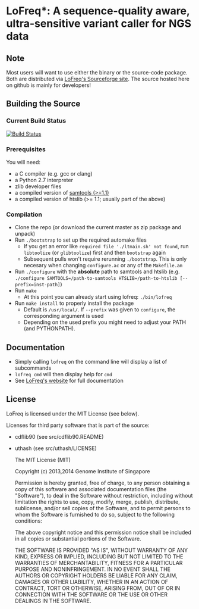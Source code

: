# LoFreq*: A sequence-quality aware, ultra-sensitive variant caller for NGS data



## Note

Most users will want to use either the binary or the source-code
package. Both are distributed via
[LoFreq's Sourceforge site](https://sourceforge.net/projects/lofreq/files/).
The source hosted here on github is mainly for developers!



## Building the Source

### Current Build Status

[![Build Status](https://travis-ci.org/CSB5/lofreq.svg?branch=master)](https://travis-ci.org/CSB5/lofreq)

### Prerequisites

You will need:

- a C compiler (e.g. gcc or clang)
- a Python 2.7 interpreter
- zlib developer files
- a compiled version of [samtools (>=1.1)]((http://sourceforge.net/projects/samtools/files/samtools/1.1/samtools-1.1.tar.bz2/download))
- a compiled version of htslib (>= 1.1; usually part of the above)

### Compilation

- Clone the repo (or download the current master as zip package and unpack)
- Run `./bootstrap` to set up the required automake files
  - If you get an error like `required file './ltmain.sh'
    not found`, run `libtoolize` (or `glibtoolize`) first and then
    `bootstrap` again
  - Subsequent pulls won't require rerunning `./bootstrap`. This is
    only necesary when changing `configure.ac` or any of the `Makefile.am`
- Run `./configure` with the **absolute** path to samtools and htslib
  (e.g. `./configure SAMTOOLS=/path-to-samtools HTSLIB=/path-to-htslib
  [--prefix=inst-path]`)
- Run `make`
  - At this point you can already start using lofreq: `./bin/lofreq`
- Run `make install` to properly install the package
  - Default is `/usr/local/`. If `--prefix` was given to `configure`,
    the corresponding argument is used
  - Depending on the used prefix you might need to adjust your PATH (and PYTHONPATH).


## Documentation

- Simply calling `lofreq` on the command line will display a list of
subcommands
- `lofreq cmd` will then display help for `cmd`
- See [LoFreq's website](http://csb5.github.io/lofreq/) for full documentation


## License

LoFreq is licensed under the MIT License (see below).

Licenses for third party software that is part of the source:
- cdflib90 (see src/cdflib90.README)
- uthash (see src/uthash/LICENSE)

    
    The MIT License (MIT)
    
    Copyright (c) 2013,2014 Genome Institute of Singapore
    
    Permission is hereby granted, free of charge, to any person obtaining a copy
    of this software and associated documentation files (the "Software"), to deal
    in the Software without restriction, including without limitation the rights
    to use, copy, modify, merge, publish, distribute, sublicense, and/or sell
    copies of the Software, and to permit persons to whom the Software is
    furnished to do so, subject to the following conditions:
    
    The above copyright notice and this permission notice shall be included in
    all copies or substantial portions of the Software.
    
    THE SOFTWARE IS PROVIDED "AS IS", WITHOUT WARRANTY OF ANY KIND, EXPRESS OR
    IMPLIED, INCLUDING BUT NOT LIMITED TO THE WARRANTIES OF MERCHANTABILITY,
    FITNESS FOR A PARTICULAR PURPOSE AND NONINFRINGEMENT. IN NO EVENT SHALL THE
    AUTHORS OR COPYRIGHT HOLDERS BE LIABLE FOR ANY CLAIM, DAMAGES OR OTHER
    LIABILITY, WHETHER IN AN ACTION OF CONTRACT, TORT OR OTHERWISE, ARISING FROM,
    OUT OF OR IN CONNECTION WITH THE SOFTWARE OR THE USE OR OTHER DEALINGS IN
    THE SOFTWARE.
    


